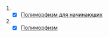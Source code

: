  ## 
 
 1. - [x] [Полиморфизм для начинающих](https://habr.com/ru/post/37576/)
 2. - [x] [Полиморфизм](https://www.hackingwithswift.com/read/0/20/polymorphism-and-typecasting)
